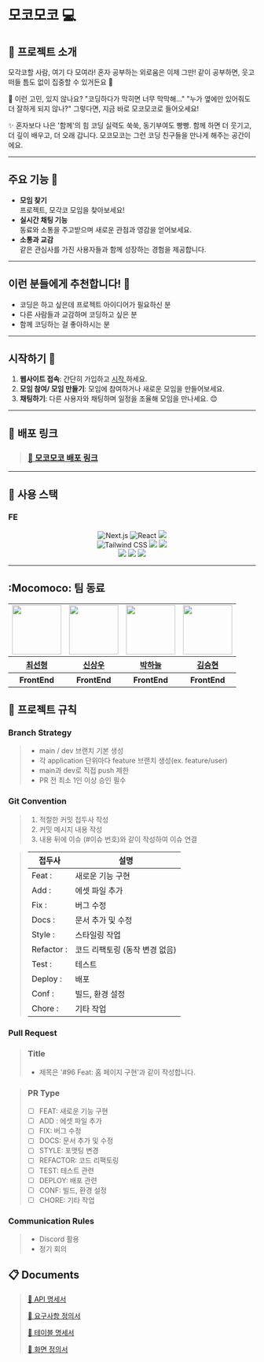 # 모코모코 💻

## 📖 프로젝트 소개

모각코할 사람, 여기 다 모여라!
혼자 공부하는 외로움은 이제 그만!
같이 공부하면, 웃고 떠들 틈도 없이 집중할 수 있거든요 🌱

💬 이런 고민, 있지 않나요?
"코딩하다가 막히면 너무 막막해…"
"누가 옆에만 있어줘도 더 잘하게 되지 않나?"
그렇다면, 지금 바로 모코모코로 들어오세요!

✨ 혼자보다 나은 '함께'의 힘
코딩 실력도 쑥쑥, 동기부여도 빵빵.
함께 하면 더 웃기고, 더 깊이 배우고, 더 오래 갑니다.
모코모코는 그런 코딩 친구들을 만나게 해주는 공간이에요.

---

## 주요 기능 🌟

- **모임 찾기**  
  프로젝트, 모각코 모임을 찾아보세요!
- **실시간 채팅 기능**  
  동료와 소통을 주고받으며 새로운 관점과 영감을 얻어보세요.
- **소통과 교감**  
  같은 관심사를 가진 사용자들과 함께 성장하는 경험을 제공합니다.

---

## 이런 분들에게 추천합니다! 🎯

- 코딩은 하고 싶은데 프로젝트 아이디어가 필요하신 분
- 다른 사람들과 교감하며 코딩하고 싶은 분
- 함께 코딩하는 걸 좋아하시는 분

---

## 시작하기 🚀

1. **웹사이트 접속**: 간단히 가입하고 [ 시작 ](https://mocomoco.store/)하세요.
2. **모임 참여/ 모임 만들기**: 모임에 참여하거나 새로운 모임을 만들어보세요.
3. **채팅하기**: 다른 사용자와 채팅하며 일정을 조율해 모임을 만나세요. 😊

---

## 🔗 배포 링크

> ### [ 📗 모코모코 배포 링크 ](https://mocomoco.store)

---

## 🧰 사용 스택

### FE

<div align=center>
  <img src="https://img.shields.io/badge/Next.js-000000?style=for-the-badge&logo=nextdotjs&logoColor=white" alt="Next.js">
  <img src="https://img.shields.io/badge/React-61DAFB?style=for-the-badge&logo=react&logoColor=black" alt="React">
  <img src="https://img.shields.io/badge/typescript-F7DF1E?style=for-the-badge&logo=typescript&logoColor=black"> 
  <br>

  <img src="https://img.shields.io/badge/TailwindCSS-06B6D4?style=for-the-badge&logo=tailwindcss&logoColor=white" alt="Tailwind CSS">
  <img src="https://img.shields.io/badge/prettier-FF4F8B?style=for-the-badge&logo=prettier&logoColor=white">
  <img src="https://img.shields.io/badge/ESLint-4B32C3?logo=eslint&logoColor=fff&style=for-the-badge"/>
  <br>

 <img src="https://img.shields.io/badge/tanstack%20query-FF4154?logo=reactquery&logoColor=fff&style=for-the-badge"/>
  <img src="https://img.shields.io/badge/npm-ED1C24?style=for-the-badge&logo=npm&logoColor=white">
  <img src="https://img.shields.io/badge/figma-EF2D5E?style=for-the-badge&logo=figma&logoColor=black">
  <br>
</div>

---

## :Mocomoco: 팀 동료

<table>
    <tbody>
        <tr>
            <td>
                <a href="https://github.com/seonysun">
                    <img src="https://avatars.githubusercontent.com/seonysun" width="100" height="100"/>
                </a>  
            </td>
            <td>
                <a href="https://github.com/Gu-Sul">
                    <img src="https://avatars.githubusercontent.com/Gu-Sul" width="100" height="100"/>
                </a>  
            </td>
            <td>
                <a href="https://github.com/neuliii">
                    <img src="https://avatars.githubusercontent.com/neuliii" width="100" height="100"/>
                </a>  
            </td>
            <td>
                <a href="https://github.com/namul21">
                    <img src="https://avatars.githubusercontent.com/namul21" width="100" height="100"/>
                </a>  
            </td>
        </tr>
        <tr>
            <th>
                <a href="https://github.com/seonysun">최선형</a>
            </th>
            <th>
                <a href="https://github.com/Gu-Sul">신상우</a>
            </th>
            <th>
                <a href="https://github.com/neuliii">박하늘</a>
            </th>
            <th>
                <a href="https://github.com/namul21">김승현</a>
            </th>
        </tr>
        <tr>
            <th>
                FrontEnd
            </th>
            <th>
                FrontEnd
            </th>
            <th>
                FrontEnd
            </th>
            <th>
                FrontEnd
            </th>
        </tr>
    </tbody>
</table>

## 📑 프로젝트 규칙

### Branch Strategy

> - main / dev 브랜치 기본 생성
> - 각 application 단위마다 feature 브랜치 생성(ex. feature/user)
> - main과 dev로 직접 push 제한
> - PR 전 최소 1인 이상 승인 필수

### Git Convention

> 1. 적절한 커밋 접두사 작성
> 2. 커밋 메시지 내용 작성
> 3. 내용 뒤에 이슈 (#이슈 번호)와 같이 작성하여 이슈 연결

> | 접두사     | 설명                           |
> | ---------- | ------------------------------ |
> | Feat :     | 새로운 기능 구현               |
> | Add :      | 에셋 파일 추가                 |
> | Fix :      | 버그 수정                      |
> | Docs :     | 문서 추가 및 수정              |
> | Style :    | 스타일링 작업                  |
> | Refactor : | 코드 리팩토링 (동작 변경 없음) |
> | Test :     | 테스트                         |
> | Deploy :   | 배포                           |
> | Conf :     | 빌드, 환경 설정                |
> | Chore :    | 기타 작업                      |

### Pull Request

> ### Title
>
> - 제목은 '#96 Feat: 홈 페이지 구현'과 같이 작성합니다.

> ### PR Type
>
> - [ ] FEAT: 새로운 기능 구현
> - [ ] ADD : 에셋 파일 추가
> - [ ] FIX: 버그 수정
> - [ ] DOCS: 문서 추가 및 수정
> - [ ] STYLE: 포맷팅 변경
> - [ ] REFACTOR: 코드 리팩토링
> - [ ] TEST: 테스트 관련
> - [ ] DEPLOY: 배포 관련
> - [ ] CONF: 빌드, 환경 설정
> - [ ] CHORE: 기타 작업

### Communication Rules

> - Discord 활용
> - 정기 회의

## :clipboard: Documents

> [📜 API 명세서](https://docs.google.com/spreadsheets/d/1F6xNcYVO3vJ38lsJw_J3GF30JE0AERvMfNzOfwWoeyE/edit?gid=1565530336#gid=1565530336)
>
> [📜 요구사항 정의서](https://docs.google.com/spreadsheets/d/10pRKf7R6h8pqu2bZXpOhcKV4o6SFsKuUjfmEoLp117A/edit?gid=428803499#gid=428803499)
>
> [📜 테이블 명세서](https://docs.google.com/spreadsheets/d/1t3OtOHbMm0FW5SeMhXcjHg2KSLSbOJCqFpOWH59G9Yw/edit?gid=0#gid=0)
>
> [📜 화면 정의서](https://www.figma.com/design/vG39DWPAqEVEWNQZhGWdEt/%EB%AA%A8%EC%BD%94%EB%AA%A8%EC%BD%94-%EC%99%80%EC%9D%B4%EC%96%B4%ED%94%84%EB%A0%88%EC%9E%84?t=xm42t4gxHNsu4jXr-0)
